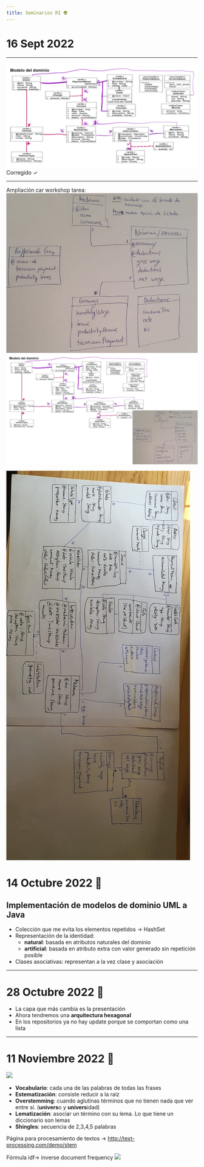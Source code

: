 ```yaml
---
title: Seminarios RI 👽
---
```

# 16 Sept 2022
---
![](img/ej%20seminario%201.png)
Corregido ✓

---
Ampliación car workshop tarea:
![](img/tarea%202%20seminario.png)
![](img/ampliacion%20completa.png)

![](img/ej%20resuelto%202.jpeg)

# 14 Octubre 2022 🗿

## Implementación de modelos de dominio UML  a Java

- Colección que me evita los elementos repetidos -> HashSet
- Representación de la identidad:
	- **natural**: basada en atributos naturales del dominio
	- **artificial**: basada en atributo extra con valor generado sin repetición posible
- Clases asociativas: representan a la vez clase y asociación

---

# 28 Octubre 2022 🦧
- La capa que más cambia es la presentación
- Ahora tendremos una **arquitectura hexagonal**
- En los repositorios ya no hay update porque se comportan como una lista

---
# 11 Noviembre 2022 🧠

![](img/ej%201%2011%20nov.png|500)
- **Vocabulario**: cada una de las palabras de todas las frases
- **Estematización**: consiste reducir a la raíz
- **Overstemming**: cuando aglutinas términos que no tienen nada que ver entre sí. (**univers**o y **univers**idad)
- **Lematización**: asociar un término con su lema. Lo que tiene un diccionario son lemas
- **Shingles**: secuencia de 2,3,4,5 palabras

Página para procesamiento de textos -> http://text-processing.com/demo/stem

Fórmula idf-> inverse document frequency
![](img/formula%20idf.png|500)
